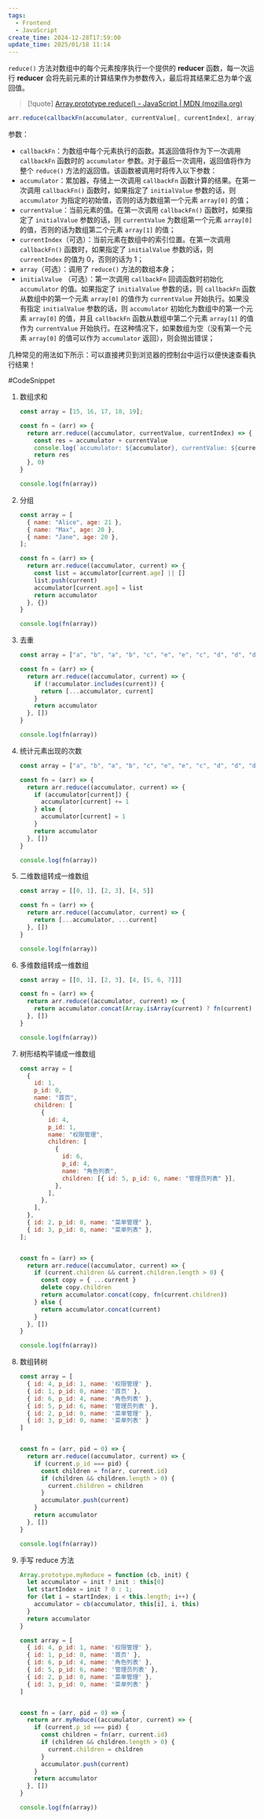 ```yaml
---
tags:
  - Frontend
  - JavaScript
create_time: 2024-12-28T17:59:00
update_time: 2025/01/18 11:14
---
```


`reduce()` 方法对数组中的每个元素按序执行一个提供的 **reducer** 函数，每一次运行 **reducer** 会将先前元素的计算结果作为参数传入，最后将其结果汇总为单个返回值。

> [!quote]
[Array.prototype.reduce() - JavaScript | MDN (mozilla.org)](https://developer.mozilla.org/zh-CN/docs/Web/JavaScript/Reference/Global_Objects/Array/reduce)

```javascript
arr.reduce(callbackFn(accumulator, currentValue[, currentIndex[, array]])[, initialValue])
```

参数：
- `callbackFn`：为数组中每个元素执行的函数。其返回值将作为下一次调用 `callbackFn` 函数时的 `accumulator` 参数。对于最后一次调用，返回值将作为整个 `reduce()` 方法的返回值。该函数被调用时将传入以下参数：
- `accumulator`：累加器，存储上一次调用 `callbackFn` 函数计算的结果。在第一次调用 `callbackFn()` 函数时，如果指定了 `initialValue` 参数的话，则 `accumulator` 为指定的初始值，否则的话为数组第一个元素 `array[0]` 的值；
- `currentValue`：当前元素的值。在第一次调用 `callbackFn()` 函数时，如果指定了 `initialValue` 参数的话，则 `currentValue` 为数组第一个元素 `array[0]` 的值，否则的话为数组第二个元素 `array[1]` 的值；
- `currentIndex`（可选）：当前元素在数组中的索引位置。在第一次调用 `callbackFn()` 函数时，如果指定了 `initialValue` 参数的话，则 `currentIndex` 的值为 0，否则的话为 1；
- `array`（可选）：调用了 `reduce()` 方法的数组本身；
- `initialValue` （可选）：第一次调用 `callbackFn` 回调函数时初始化 `accumulator` 的值。如果指定了 `initialValue` 参数的话，则 `callbackFn` 函数从数组中的第一个元素 `array[0]` 的值作为 `currentValue` 开始执行。如果没有指定 `initialValue` 参数的话，则 `accumulator` 初始化为数组中的第一个元素 `array[0]` 的值，并且 `callbackFn` 函数从数组中第二个元素 `array[1]` 的值作为 `currentValue` 开始执行。在这种情况下，如果数组为空（没有第一个元素 `array[0]` 的值可以作为 `accumulator` 返回），则会抛出错误；

几种常见的用法如下所示：可以直接拷贝到浏览器的控制台中运行以便快速查看执行结果！

#CodeSnippet

1. 数组求和

	  ```javascript
	  const array = [15, 16, 17, 18, 19];
	  
	  const fn = (arr) => {
	    return arr.reduce((accumulator, currentValue, currentIndex) => {
	      const res = accumulator + currentValue
	      console.log(`accumulator: ${accumulator}, currentValue: ${currentValue}, index: ${currentIndex}, returns: ${res}`);
	      return res
	    }, 0)
	  }
	  
	  console.log(fn(array))
	```

2. 分组

	  ```javascript
	  const array = [
	    { name: "Alice", age: 21 },
	    { name: "Max", age: 20 },
	    { name: "Jane", age: 20 },
	  ];
	  
	  const fn = (arr) => {
	    return arr.reduce((accumulator, current) => {
	      const list = accumulator[current.age] || []
	      list.push(current)
	      accumulator[current.age] = list
	      return accumulator
	    }, {})
	  }
	  
	  console.log(fn(array))
	```

3. 去重

	  ```javascript
	  const array = ["a", "b", "a", "b", "c", "e", "e", "c", "d", "d", "d", "d"];
	  
	  const fn = (arr) => {
	    return arr.reduce((accumulator, current) => {
	      if (!accumulator.includes(current)) {
	        return [...accumulator, current]
	      }
	      return accumulator
	    }, [])
	  }
	  
	  console.log(fn(array))
	```

4. 统计元素出现的次数

	  ```javascript
	  const array = ["a", "b", "a", "b", "c", "e", "e", "c", "d", "d", "d", "d"];
	  
	  const fn = (arr) => {
	    return arr.reduce((accumulator, current) => {
	      if (accumulator[current]) {
	        accumulator[current] += 1
	      } else {
	        accumulator[current] = 1
	      }
	      return accumulator
	    }, [])
	  }
	  
	  console.log(fn(array))
	```

5. 二维数组转成一维数组

	```javascript
	const array = [[0, 1], [2, 3], [4, 5]]
	
	const fn = (arr) => {
	  return arr.reduce((accumulator, current) => {
	    return [...accumulator, ...current]
	  }, [])
	}
	
	console.log(fn(array))
	```

6. 多维数组转成一维数组

	```javascript
	const array = [[0, 1], [2, 3], [4, [5, 6, 7]]]
	
	const fn = (arr) => {
	  return arr.reduce((accumulator, current) => {
	    return accumulator.concat(Array.isArray(current) ? fn(current) : current)
	  }, [])
	}
	
	console.log(fn(array))
	```

7. 树形结构平铺成一维数组

	```javascript
	const array = [
	  {
	    id: 1,
	    p_id: 0,
	    name: "首页",
	    children: [
	      {
	        id: 4,
	        p_id: 1,
	        name: "权限管理",
	        children: [
	          {
	            id: 6,
	            p_id: 4,
	            name: "角色列表",
	            children: [{ id: 5, p_id: 6, name: "管理员列表" }],
	          },
	        ],
	      },
	    ],
	  },
	  { id: 2, p_id: 0, name: "菜单管理" },
	  { id: 3, p_id: 0, name: "菜单列表" },
	];
	
	
	const fn = (arr) => {
	  return arr.reduce((accumulator, current) => {
	    if (current.children && current.children.length > 0) {
	      const copy = { ...current }
	      delete copy.children
	      return accumulator.concat(copy, fn(current.children))
	    } else {
	      return accumulator.concat(current)
	    }
	  }, [])
	}
	
	console.log(fn(array))
	```

8. 数组转树

	```javascript
	const array = [
	  { id: 4, p_id: 1, name: '权限管理' },
	  { id: 1, p_id: 0, name: '首页' },
	  { id: 6, p_id: 4, name: '角色列表' },
	  { id: 5, p_id: 6, name: '管理员列表' },
	  { id: 2, p_id: 0, name: '菜单管理' },
	  { id: 3, p_id: 0, name: '菜单列表' }
	]
	
	
	const fn = (arr, pid = 0) => {
	  return arr.reduce((accumulator, current) => {
	    if (current.p_id === pid) {
	      const children = fn(arr, current.id)
	      if (children && children.length > 0) {
	        current.children = children
	      }
	      accumulator.push(current)
	    }
	    return accumulator
	  }, [])
	}
	
	console.log(fn(array))
	```

9. 手写 reduce 方法

	```javascript
	Array.prototype.myReduce = function (cb, init) {
	  let accumulator = init ? init : this[0]
	  let startIndex = init ? 0 : 1;
	  for (let i = startIndex; i < this.length; i++) {
	    accumulator = cb(accumulator, this[i], i, this)
	  }
	  return accumulator
	}
	
	const array = [
	  { id: 4, p_id: 1, name: '权限管理' },
	  { id: 1, p_id: 0, name: '首页' },
	  { id: 6, p_id: 4, name: '角色列表' },
	  { id: 5, p_id: 6, name: '管理员列表' },
	  { id: 2, p_id: 0, name: '菜单管理' },
	  { id: 3, p_id: 0, name: '菜单列表' }
	]
	
	
	const fn = (arr, pid = 0) => {
	  return arr.myReduce((accumulator, current) => {
	    if (current.p_id === pid) {
	      const children = fn(arr, current.id)
	      if (children && children.length > 0) {
	        current.children = children
	      }
	      accumulator.push(current)
	    }
	    return accumulator
	  }, [])
	}
	
	console.log(fn(array))
	```
